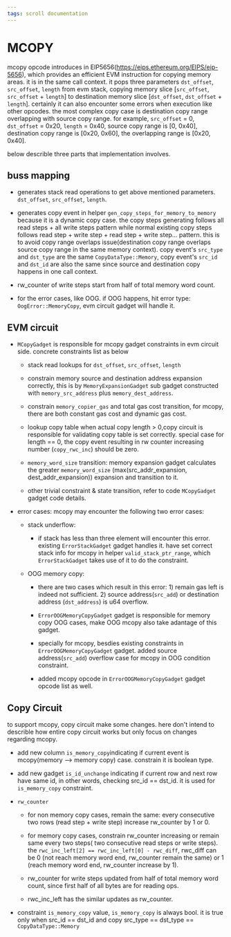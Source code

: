 ```yaml
---
tags: scroll documentation
---
```


# MCOPY
mcopy opcode introduces in EIP5656(https://eips.ethereum.org/EIPS/eip-5656), which provides an efficient EVM instruction for copying memory areas. 
it is in the same call context. it pops three parameters `dst_offset`, `src_offset`, `length` from evm stack, copying memory slice [`src_offset`, `src_offset` + `length`] to destination memory slice [`dst_offset`, `dst_offset` + `length`].
certainly it can also encounter some errors when execution like other opcodes.
the most complex copy case is destination copy range overlapping with source copy range. for example, `src_offset` = 0, `dst_offset` = 0x20, `length` = 0x40, 
source copy range is [0, 0x40], destination copy range is [0x20, 0x60], the overlapping range is [0x20, 0x40].
 
below describle three parts that implementation involves.
## buss mapping
  - generates stack read operations to get above mentioned parameters. `dst_offset`, `src_offset`, `length`.

  - generates copy event in helper `gen_copy_steps_for_memory_to_memory` because it is a dynamic copy case. the copy steps generating follows all read steps + all write steps pattern while normal existing copy steps follows read step + write step + read step + write step... pattern. this is to avoid copy range overlaps issue(destination copy range overlaps source copy range in the same memory context). copy event's `src_type` and `dst_type` are the same `CopyDataType::Memory`, copy event's `src_id` and `dst_id` are also the same since source and destination copy happens in one call context.

  - rw_counter of write steps start from half of total memory word count.

  - for the error cases, like OOG. if OOG happens, hit error type: `OogError::MemoryCopy`, evm circuit gadget will handle it. 


## EVM circuit
  - `MCopyGadget` is responsible for mcopy gadget constraints in evm circuit side. concrete constraints list as below
    - stack read lookups for `dst_offset`, `src_offset`, `length`
    - constrain memory source and destination address expansion correctly, this is by `MemoryExpansionGadget` sub gadget constructed with `memory_src_address` plus `memory_dest_address`.

    - constrain `memory_copier_gas` and total gas cost transition, for mcopy, there are both constant gas cost and dynamic gas cost.
    - lookup copy table when actual copy length > 0,copy circuit is responsible for validating copy table is set correctly. special case for  length == 0, the copy event resulting in rw counter increasing number (`copy_rwc_inc`) should be zero.

    - `memory_word_size` transition: memory expansion gadget calculates the greater `memory_word_size` (max(src_addr_expansion, dest_addr_expansion)) expansion and transition to it. 

    - other trivial constraint & state transition, refer to code  `MCopyGadget` gadget code details.


  - error cases:
    mcopy may encounter the following two error cases:
    - stack underflow:
      - if stack has less than three element will encounter this error. existing `ErrorStackGadget` gadget handles it. have set correct stack info for mcopy in helper `valid_stack_ptr_range`, which `ErrorStackGadget` takes use of it to do the constraint.

    - OOG memory copy:
      - there are two cases which result in this error: 1) remain gas left is indeed not sufficient. 2) source address(`src_add`) or destination address (`dst_address`) is u64 overflow.

      - `ErrorOOGMemoryCopyGadget` gadget is responsible for memory copy OOG cases, make OOG mcopy also take adantage of this gadget. 

      - specially for mcopy, besdies existing constraints in `ErrorOOGMemoryCopyGadget` gadget. added source address(`src_add`) overflow case for mcopy in OOG condition constraint.

      - added mcopy opcode in `ErrorOOGMemoryCopyGadget` gadget opcode list as well.


## Copy Circuit
  to support mcopy, copy circuit make some changes. here don't intend to describle how entire copy circuit works but only focus on changes regarding mcopy.
  - add new column `is_memory_copy`indicating if current event is mcopy(memory --> memory copy) case. constrain it is boolean type.

  - add new gadget `is_id_unchange` indicating if current row and next row have same id, in other words, checking src_id == dst_id. it is used for `is_memory_copy` constraint.
  - `rw_counter`
    - for non memory copy cases, remain the same: every consecutive two rows (read step + write step) increase rw_counter by 1 or 0.  

    - for memory copy cases, constrain rw_counter increasing or remain same every two steps( two consecutive read steps or write steps). the `rwc_inc_left[2] == rwc_inc_left[0] - rwc_diff`, rwc_diff can be 0 (not reach memory word end, rw_counter remain the same) or 1 (reach memory word end, rw_counter increase by 1).

    - rw_counter for write steps updated from half of total memory word count, since first half of all bytes are for reading ops.
    
    - rwc_inc_left has the similar updates as rw_counter.

  - constraint `is_memory_copy` value, `is_memory_copy` is always bool.  it is true only when src_id == dst_id and copy src_type == dst_type == `CopyDataType::Memory`

